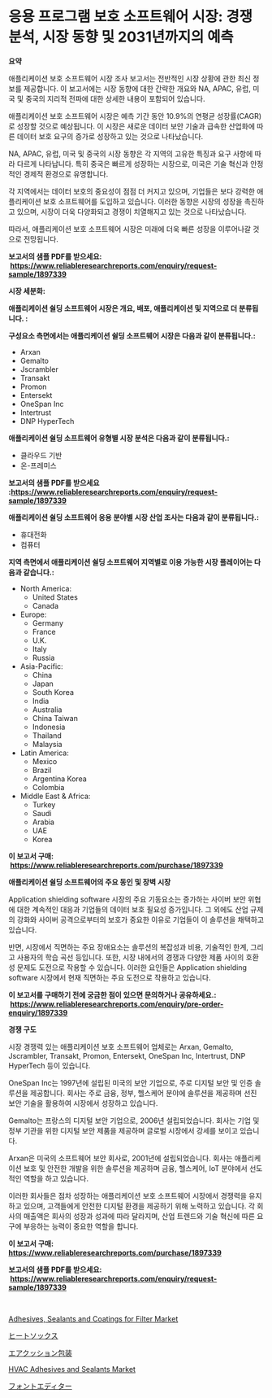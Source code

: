 <p><h1>응용 프로그램 보호 소프트웨어 시장: 경쟁 분석, 시장 동향 및 2031년까지의 예측</h1></p><p><strong>요약</strong></p>
<p><p>애플리케이션 보호 소프트웨어 시장 조사 보고서는 전반적인 시장 상황에 관한 최신 정보를 제공합니다. 이 보고서에는 시장 동향에 대한 간략한 개요와 NA, APAC, 유럽, 미국 및 중국의 지리적 전파에 대한 상세한 내용이 포함되어 있습니다.</p><p>애플리케이션 보호 소프트웨어 시장은 예측 기간 동안 10.9%의 연평균 성장률(CAGR)로 성장할 것으로 예상됩니다. 이 시장은 새로운 데이터 보안 기술과 급속한 산업화에 따른 데이터 보호 요구의 증가로 성장하고 있는 것으로 나타났습니다.</p><p>NA, APAC, 유럽, 미국 및 중국의 시장 동향은 각 지역의 고유한 특징과 요구 사항에 따라 다르게 나타납니다. 특히 중국은 빠르게 성장하는 시장으로, 미국은 기술 혁신과 안정적인 경제적 환경으로 유명합니다.</p><p>각 지역에서는 데이터 보호의 중요성이 점점 더 커지고 있으며, 기업들은 보다 강력한 애플리케이션 보호 소프트웨어를 도입하고 있습니다. 이러한 동향은 시장의 성장을 촉진하고 있으며, 시장이 더욱 다양화되고 경쟁이 치열해지고 있는 것으로 나타났습니다.</p><p>따라서, 애플리케이션 보호 소프트웨어 시장은 미래에 더욱 빠른 성장을 이루어나갈 것으로 전망됩니다.</p></p>
<p><strong>보고서의 샘플 PDF를 받으세요: &nbsp;<a href="https://www.reliableresearchreports.com/enquiry/request-sample/1897339">https://www.reliableresearchreports.com/enquiry/request-sample/1897339</a></strong></p>
<p><strong>시장 세분화:</strong></p>
<p><strong> 애플리케이션 쉴딩 소프트웨어 시장은 개요, 배포, 애플리케이션 및 지역으로 더 분류됩니다. :</strong></p>
<p><strong>구성요소 측면에서는 애플리케이션 쉴딩 소프트웨어 시장은 다음과 같이 분류됩니다.:</strong></p>
<p><ul><li>Arxan</li><li>Gemalto</li><li>Jscrambler</li><li>Transakt</li><li>Promon</li><li>Entersekt</li><li>OneSpan Inc</li><li>Intertrust</li><li>DNP HyperTech</li></ul></p>
<p><strong> 애플리케이션 쉴딩 소프트웨어 유형별 시장 분석은 다음과 같이 분류됩니다.:</strong></p>
<p><ul><li>클라우드 기반</li><li>온-프레미스</li></ul></p>
<p><strong>보고서의 샘플 PDF를 받으세요 :<a href="https://www.reliableresearchreports.com/enquiry/request-sample/1897339">https://www.reliableresearchreports.com/enquiry/request-sample/1897339</a></strong></p>
<p><strong> 애플리케이션 쉴딩 소프트웨어 응용 분야별 시장 산업 조사는 다음과 같이 분류됩니다.:</strong></p>
<p><ul><li>휴대전화</li><li>컴퓨터</li></ul></p>
<p><strong>지역 측면에서 애플리케이션 쉴딩 소프트웨어 지역별로 이용 가능한 시장 플레이어는 다음과 같습니다.:</strong></p>
<p><ul>
    <li>
        North America:
        <ul>
            <li>United States</li>
            <li>Canada</li>
        </ul>
    </li>
    <li>
        Europe:
        <ul>
            <li>Germany</li>
            <li>France</li>
            <li>U.K.</li>
            <li>Italy</li>
            <li>Russia</li>
        </ul>
    </li>
    <li>
        Asia-Pacific:
        <ul>
            <li>China</li>
            <li>Japan</li>
            <li>South Korea</li>
            <li>India</li>
            <li>Australia</li>
            <li>China Taiwan</li>
            <li>Indonesia</li>
            <li>Thailand</li>
            <li>Malaysia</li>
        </ul>
    </li>
    <li>
        Latin America:
        <ul>
            <li>Mexico</li>
            <li>Brazil</li>
            <li>Argentina Korea</li>
            <li>Colombia</li>
        </ul>
    </li>
    <li>
        Middle East & Africa:
        <ul>
            <li>Turkey</li>
            <li>Saudi</li>
            <li>Arabia</li>
            <li>UAE</li>
            <li>Korea</li>
        </ul>
    </li>
    </ul></p>
<p><strong>이 보고서 구매: &nbsp;<a href="https://www.reliableresearchreports.com/purchase/1897339">https://www.reliableresearchreports.com/purchase/1897339</a></strong></p>
<p><strong>애플리케이션 쉴딩 소프트웨어의 주요 동인 및 장벽 시장</strong></p>
<p><p>Application shielding software 시장의 주요 기동요소는 증가하는 사이버 보안 위협에 대한 계속적인 대응과 기업들의 데이터 보호 필요성 증가입니다. 그 외에도 산업 규제의 강화와 사이버 공격으로부터의 보호가 중요한 이유로 기업들이 이 솔루션을 채택하고 있습니다.</p><p>반면, 시장에서 직면하는 주요 장애요소는 솔루션의 복잡성과 비용, 기술적인 한계, 그리고 사용자의 학습 곡선 등입니다. 또한, 시장 내에서의 경쟁과 다양한 제품 사이의 호환성 문제도 도전으로 작용할 수 있습니다. 이러한 요인들은 Application shielding software 시장에서 현재 직면하는 주요 도전으로 작용하고 있습니다.</p></p>
<p><strong>이 보고서를 구매하기 전에 궁금한 점이 있으면 문의하거나 공유하세요.: &nbsp;<a href="https://www.reliableresearchreports.com/enquiry/pre-order-enquiry/1897339">https://www.reliableresearchreports.com/enquiry/pre-order-enquiry/1897339</a></strong></p>
<p><strong>경쟁 구도</strong></p>
<p><p>시장 경쟁력 있는 애플리케이션 보호 소프트웨어 업체로는 Arxan, Gemalto, Jscrambler, Transakt, Promon, Entersekt, OneSpan Inc, Intertrust, DNP HyperTech 등이 있습니다.</p><p>OneSpan Inc는 1997년에 설립된 미국의 보안 기업으로, 주로 디지털 보안 및 인증 솔루션을 제공합니다. 회사는 주로 금융, 정부, 헬스케어 분야에 솔루션을 제공하며 선진 보안 기술을 활용하여 시장에서 성장하고 있습니다.</p><p>Gemalto는 프랑스의 디지털 보안 기업으로, 2006년 설립되었습니다. 회사는 기업 및 정부 기관을 위한 디지털 보안 제품을 제공하며 글로벌 시장에서 강세를 보이고 있습니다. </p><p>Arxan은 미국의 소프트웨어 보안 회사로, 2001년에 설립되었습니다. 회사는 애플리케이션 보호 및 안전한 개발을 위한 솔루션을 제공하며 금융, 헬스케어, IoT 분야에서 선도적인 역할을 하고 있습니다.</p><p>이러한 회사들은 점차 성장하는 애플리케이션 보호 소프트웨어 시장에서 경쟁력을 유지하고 있으며, 고객들에게 안전한 디지털 환경을 제공하기 위해 노력하고 있습니다. 각 회사의 매출액은 회사의 성장과 성과에 따라 달라지며, 산업 트렌드와 기술 혁신에 따른 요구에 부응하는 능력이 중요한 역할을 합니다.</p></p>
<p><strong>이 보고서 구매: &nbsp; <a href="https://www.reliableresearchreports.com/purchase/1897339">https://www.reliableresearchreports.com/purchase/1897339</a></strong></p>
<p><strong>보고서의 샘플 PDF를 받으세요: &nbsp;<a href="https://www.reliableresearchreports.com/enquiry/request-sample/1897339">https://www.reliableresearchreports.com/enquiry/request-sample/1897339</a></strong><strong></strong></p>
<p>&nbsp;</p>
<p><p><a href="https://fearless-okapi-6c8.notion.site/Adhesives-Sealants-and-Coatings-for-Filter-Market-Size-Furnishes-Valuable-Information-Encompassing--6a49509524e245a9a8ee4e148845d119">Adhesives, Sealants and Coatings for Filter Market</a></p><p><a href="https://medium.com/@kelsitorphy644/%E5%8A%A0%E7%86%B1%E5%BC%8F%E3%82%BD%E3%83%83%E3%82%AF%E3%82%B9%E5%B8%82%E5%A0%B4%E3%81%AE%E3%83%A1%E3%83%88%E3%83%AA%E3%83%83%E3%82%AF%E3%82%B9%E3%82%92%E8%A7%A3%E8%AA%AD%E3%81%99%E3%82%8B-%E5%B8%82%E5%A0%B4%E3%82%B7%E3%82%A7%E3%82%A2-%E3%83%88%E3%83%AC%E3%83%B3%E3%83%89-%E6%88%90%E9%95%B7%E3%83%91%E3%82%BF%E3%83%BC%E3%83%B3-5e00db8e6328">ヒートソックス</a></p><p><a href="https://github.com/ppmazlotr77499/Market-Research-Report-List-1/blob/main/5443280190947.md">エアクッション包装</a></p><p><a href="https://scarlet-rocket-c63.notion.site/HVAC-Adhesives-and-Sealants-Market-Size-Growing-and-Forecasted-for-period-from-2024-2031-and-provi-c185a5f8929749ebb83f848d32a655eb">HVAC Adhesives and Sealants Market</a></p><p><a href="https://medium.com/@kaydenjohns1964/%E3%83%95%E3%82%A9%E3%83%B3%E3%83%88%E3%82%A8%E3%83%87%E3%82%A3%E3%82%BF%E3%83%BC%E5%B8%82%E5%A0%B4%E3%81%AE%E6%B4%9E%E5%AF%9F-%E5%B8%82%E5%A0%B4%E5%8B%95%E5%90%91-%E6%88%90%E9%95%B7-2024%E5%B9%B4%E3%81%8B%E3%82%892031%E5%B9%B4%E3%81%BE%E3%81%A7%E3%81%AE%E4%BA%88%E6%B8%AC-48bbbe6b1bb1">フォントエディター</a></p></p>